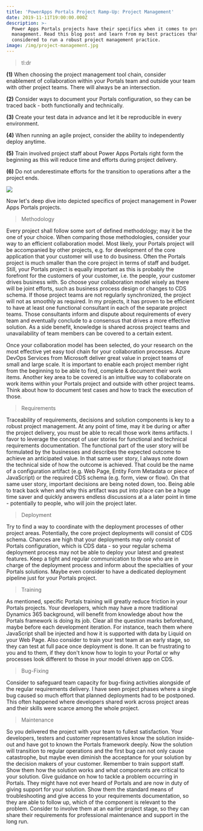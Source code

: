 ```yaml
---
title: 'PowerApps Portals Project Ramp-Up: Project Management'
date: 2019-11-11T19:00:00.000Z
description: >-
  Power Apps Portals projects have their specifics when it comes to project
  management. Read this blog post and learn from my best practices that shall be
  considered to run a robust project management practice.  
image: /img/project-management.jpg
---
```

> tl:dr

**(1)** When choosing the project management tool chain, consider enablement of collaboration within your Portals team and outside your team with other project teams. There will always be an intersection.

**(2)** Consider ways to document your Portals configuration, so they can be traced back - both functionally and technically.

**(3)** Create your test data in advance and let it be reproducible in every environment.

**(4)** When running an agile project, consider the ability to independently deploy anytime.

**(5)** Train involved project staff about Power Apps Portals right form the beginning as this will reduce time and efforts during project delivery.

**(6)** Do not underestimate efforts for the transition to operations after a the project ends.

![](/img/portals-project-management.jpg)

Now let's deep dive into depicted specifics of project management in Power Apps Portals projects.

> Methodology

Every project shall follow some sort of defined methodology; may it be the one of your choice. When comparing those methodologies, consider your way to an efficient collaboration model. Most likely, your Portals project will be accompanied by other projects, e.g. for development of the core application that your customer will use to do business. Often the Portals project is much smaller than the core project in terms of staff and budget. Still, your Portals project is equally important as this is probably the forefront for the customers of your customer, i.e. the people, your customer drives business with. So choose your collaboration model wisely as there will be joint efforts, such as business process design or changes to CDS schema. If those project teams are not regularly synchronized, the project will not as smoothly as required. In my projects, it has proven to be efficient to have at least one functional consultant in each of the separate project teams. Those consultants inform and dispute about requirements of every team and eventually conclude to a consensus that drives a more effective solution. As a side benefit, knowledge is shared across project teams and unavailability of team members can be covered to a certain extent. 

Once your collaboration model has been selected, do your research on the most effective yet easy tool chain for your collaboration processes. Azure DevOps Services from Microsoft deliver great value in project teams of small and large scale. It is important to enable each project member right from the beginning to be able to find, complete & document their work items. Another key area to be covered is an intuitive way to collaborate on work items within your Portals project and outside with other project teams. Think about how to document test cases and how to  track the execution of those.



> Requirements

Traceability of requirements, decisions and solution components is key to a robust project management. At any point of time, may it be during or after the project delivery, you must be able  to recall those work items artifacts. I favor to leverage the concept of user stories for functional and technical requirements documentation. The functional part of the user story will be formulated by the businesses and describes the expected outcome to achieve an anticipated value. In that same user story, I always note down the technical side of how the outcome is achieved. That could be the name of a configuration artifact (e.g. Web Page, Entity Form Metadata or piece of JavaScript) or the required CDS schema (e.g. form, view or flow). On that same user story, important decisions are being noted down, too. Being able to track back when and why this artifact was put into place can be a huge time saver and quickly answers endless discussions at a a later point in time - potentially to people, who will join the project later.

> Deployment

Try to find a way to coordinate with the deployment processes of other project areas. Potentially, the core project deployments will consist of CDS schema. Chances are high that your deployments may only consist of Portals configuration, which is CDS data - so your regular schema deployment process may not be able to deploy your latest and greatest features. Keep a tight and regular communication to those who are in charge of the deployment process and inform about the specialties of your Portals solutions. Maybe even consider to have a dedicated deployment pipeline just for your Portals project.

> Training

As mentioned, specific Portals training will greatly reduce friction in your Portals projects. Your developers, which may have a more traditional Dynamics 365 background, will benefit from knowledge about how the Portals framework is doing its job. Clear all the question marks beforehand, maybe before each development iteration. For instance, teach them where JavaScript shall be injected and how it is supported with data by Liquid on your Web Page. Also consider to train your test team at an early stage, so they can test at full pace once deployment is done. It can be frustrating to you and to them, if they don't know how to login to your Portal or why processes look different to those in your model driven app on CDS.

> Bug-Fixing

Consider to safeguard team capacity for bug-fixing activities alongside of the regular requirements delivery. I have seen project phases where a single bug caused so much effort that planned deployments had to be postponed. This often happened where developers shared work across project areas and their skills were scarce among the whole project.

> Maintenance

So you delivered the project with your team to fullest satisfaction. Your developers, testers and customer representatives know the solution inside-out and have got to known the Portals framework deeply. Now the solution will transition to regular operations and the first bug can not only cause catastrophe, but maybe even diminish the acceptance for your solution by the decision makers of your customer. Remember to train support staff. Show them how the solution works and what components are critical to your solution. Give guidance on how to tackle a problem occurring in Portals. They might have not ever heard of Portals and are now in duty of giving support for your solution. Show them the standard means of troubleshooting and give access to your requirements documentation, so they are able to follow up, which of the component is relevant to the problem. Consider to involve them at an earlier project stage, so they can share their requirements for professional maintenance and support in the long run.

